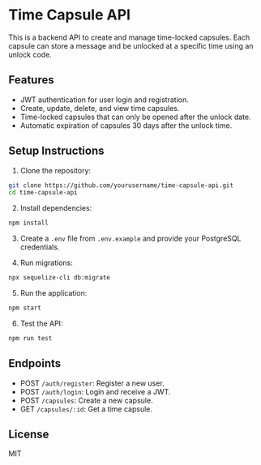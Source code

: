 
# Time Capsule API

This is a backend API to create and manage time-locked capsules. Each capsule can store a message and be unlocked at a specific time using an unlock code.

## Features
- JWT authentication for user login and registration.
- Create, update, delete, and view time capsules.
- Time-locked capsules that can only be opened after the unlock date.
- Automatic expiration of capsules 30 days after the unlock time.

## Setup Instructions

1. Clone the repository:

```bash
git clone https://github.com/yourusername/time-capsule-api.git
cd time-capsule-api
```

2. Install dependencies:

```bash
npm install
```

3. Create a `.env` file from `.env.example` and provide your PostgreSQL credentials.

4. Run migrations:

```bash
npx sequelize-cli db:migrate
```

5. Run the application:

```bash
npm start
```

6. Test the API:

```bash
npm run test
```

## Endpoints
- POST `/auth/register`: Register a new user.
- POST `/auth/login`: Login and receive a JWT.
- POST `/capsules`: Create a new capsule.
- GET `/capsules/:id`: Get a time capsule.

## License
MIT
